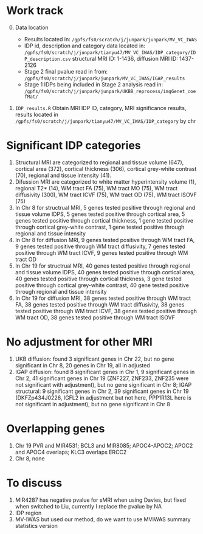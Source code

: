 # Work track
0. Data location
   * Results located in: `/gpfs/fs0/scratch/j/junpark/junpark/MV_VC_IWAS`
   * IDP id, description and category data located in: `/gpfs/fs0/scratch/j/junpark/tianyu47/MV_VC_IWAS/IDP_category/IDP_description.csv`
     structural MRI ID: 1-1436, diffusion MRI ID: 1437-2126
   * Stage 2 final pvalue read in from: `/gpfs/fs0/scratch/j/junpark/junpark/MV_VC_IWAS/IGAP_results`
   * Stage 1 IDPs being included in Stage 2 analysis read in: `/gpfs/fs0/scratch/j/junpark/junpark/UKBB_reprocess/imgGenet_coefMat/`

1. `IDP_results.R`
   Obtain MRI IDP ID, category, MRI significance results, results located in `/gpfs/fs0/scratch/j/junpark/tianyu47/MV_VC_IWAS/IDP_category` by chr

# Significant IDP categories
1. Structural MRI are categorized to regional and tissue volume (647), cortical area (372), cortical thickness (306), cortical grey-white contrast (70), regional and tissue intensity (41).
2. Difussion MRI are categorized to white matter hyperintensity volume (1), regional T2* (14), WM tract FA (75), WM tract MO (75), WM tract diffusivity (300), WM tract ICVF (75), WM tract OD (75), WM tract ISOVF (75)
3. In Chr 8 for structrual MRI, 5 genes tested positive through regional and tissue volume IDPS, 5 genes tested positive through cortical area, 5 genes tested positive through  cortical thickness, 1 gene tested positive through cortical grey-white contrast, 1 gene tested positive through regional and tissue intensity
4. In Chr 8 for diffusion MRI, 9 genes tested positive through WM tract FA, 9 genes tested positive through WM tract diffusivity, 7 genes tested positive through WM tract ICVF, 9 genes tested positive through WM tract OD
5. In Chr 19 for structrual MRI, 40 genes tested positive through regional and tissue volume IDPS, 40 genes tested positive through cortical area, 40 genes tested positive through  cortical thickness, 3 gene tested positive through cortical grey-white contrast, 40 gene tested positive through regional and tissue intensity
6. In Chr 19 for diffusion MRI, 38 genes tested positive through WM tract FA, 38 genes tested positive through WM tract diffusivity, 38 genes tested positive through WM tract ICVF, 38 genes tested positive through WM tract OD, 38 genes tested positive through WM tract ISOVF

# No adjustment for other MRI
1. UKB diffusion: found 3 significant genes in Chr 22, but no gene significant in Chr 8, 20 genes in Chr 19, all in adjusted
2. IGAP diffusion: found 8 significant genes in Chr 1, 9 significant genes in Chr 2, 41 significant genes in Chr 19 (ZNF227, ZNF233, ZNF235 were not significant with adjustment), but no gene significant in Chr 8; IGAP structural: 9 significant genes in Chr 2, 39 significant genes in Chr 19 (DKFZp434J0226, IGFL2 in adjustment but not here, PPP1R13L here is not significant in adjustment), but no gene significant in Chr 8

# Overlapping genes
1. Chr 19 PVR and MIR4531; BCL3 and MIR8085; APOC4-APOC2; APOC2 and APOC4 overlaps; KLC3 overlaps ERCC2
2. Chr 8, none

# To discuss
1. MIR4287 has negative pvalue for sMRI when using Davies, but fixed when switched to Liu, currently I replace the pvalue by NA
2. IDP region
3. MV-IWAS but used our method, do we want to use MVIWAS summary statistics version
